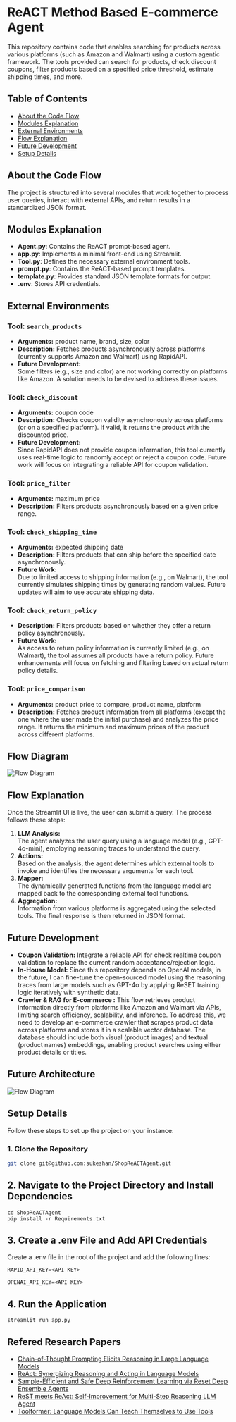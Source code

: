# ReACT Method Based E-commerce Agent

This repository contains code that enables searching for products across various platforms (such as Amazon and Walmart) using a custom agentic framework. The tools provided can search for products, check discount coupons, filter products based on a specified price threshold, estimate shipping times, and more.

## Table of Contents

- [About the Code Flow](#about-the-code-flow)
- [Modules Explanation](#modules-explanation)
- [External Environments](#external-environments)
- [Flow Explanation](#flow-explanation)
- [Future Development](#future-development)
- [Setup Details](#setup-details)

## About the Code Flow

The project is structured into several modules that work together to process user queries, interact with external APIs, and return results in a standardized JSON format.

## Modules Explanation

- **Agent.py**: Contains the ReACT prompt-based agent.
- **app.py**: Implements a minimal front-end using Streamlit.
- **Tool.py**: Defines the necessary external environment tools.
- **prompt.py**: Contains the ReACT-based prompt templates.
- **template.py**: Provides standard JSON template formats for output.
- **.env**: Stores API credentials.

## External Environments

### Tool: `search_products`
- **Arguments:** product name, brand, size, color  
- **Description:** Fetches products asynchronously across platforms (currently supports Amazon and Walmart) using RapidAPI.  
- **Future Development:**  
  Some filters (e.g., size and color) are not working correctly on platforms like Amazon. A solution needs to be devised to address these issues.

### Tool: `check_discount`
- **Arguments:** coupon code  
- **Description:** Checks coupon validity asynchronously across platforms (or on a specified platform). If valid, it returns the product with the discounted price.  
- **Future Development:**  
  Since RapidAPI does not provide coupon information, this tool currently uses real-time logic to randomly accept or reject a coupon code. Future work will focus on integrating a reliable API for coupon validation.

### Tool: `price_filter`
- **Arguments:** maximum price  
- **Description:** Filters products asynchronously based on a given price range.

### Tool: `check_shipping_time`
- **Arguments:** expected shipping date  
- **Description:** Filters products that can ship before the specified date asynchronously.  
- **Future Work:**  
  Due to limited access to shipping information (e.g., on Walmart), the tool currently simulates shipping times by generating random values. Future updates will aim to use accurate shipping data.

### Tool: `check_return_policy`
- **Description:** Filters products based on whether they offer a return policy asynchronously.  
- **Future Work:**  
  As access to return policy information is currently limited (e.g., on Walmart), the tool assumes all products have a return policy. Future enhancements will focus on fetching and filtering based on actual return policy details.

### Tool: `price_comparison`
- **Arguments:** product price to compare, product name, platform  
- **Description:** Fetches product information from all platforms (except the one where the user made the initial purchase) and analyzes the price range. It returns the minimum and maximum prices of the product across different platforms.

## Flow Diagram
![Flow Diagram](Flow.png)


## Flow Explanation

Once the Streamlit UI is live, the user can submit a query. The process follows these steps:

1. **LLM Analysis:**  
   The agent analyzes the user query using a language model (e.g., GPT-4o-mini), employing reasoning traces to understand the query.
2. **Actions:**  
   Based on the analysis, the agent determines which external tools to invoke and identifies the necessary arguments for each tool.
3. **Mapper:**  
   The dynamically generated functions from the language model are mapped back to the corresponding external tool functions.
4. **Aggregation:**  
   Information from various platforms is aggregated using the selected tools. The final response is then returned in JSON format.

## Future Development

- **Coupon Validation:** Integrate a reliable API for check realtime coupon validation to replace the current random acceptance/rejection logic.
- **In-House Model:** Since this repository depends on OpenAI models, in the future, I can fine-tune the open-sourced model using the reasoning traces from large models such as GPT-4o by applying ReSET training logic iteratively with synthetic data.
- **Crawler & RAG for E-commerce  :** This flow retrieves product information directly from platforms like Amazon and Walmart via APIs, limiting search efficiency, scalability, and inference. To address this, we need to develop an e-commerce crawler that scrapes product data across platforms and stores it in a scalable vector database. The database should include both visual (product images) and textual (product names) embeddings, enabling product searches using either product details or titles.

## Future Architecture
![Flow Diagram](Future_Flow.png)
## Setup Details

Follow these steps to set up the project on your instance:

### 1. Clone the Repository

```bash
git clone git@github.com:sukeshan/ShopReACTAgent.git
```

## 2. Navigate to the Project Directory and Install Dependencies  

```
cd ShopReACTAgent
pip install -r Requirements.txt
```

## 3. Create a .env File and Add API Credentials 

 Create a .env file in the root of the project and add the following lines:  

```
RAPID_API_KEY=<API KEY>

OPENAI_API_KEY=<API KEY>
 ```

## 4. Run the Application

```streamlit run app.py```

## Refered Research Papers
- [Chain-of-Thought Prompting Elicits Reasoning in Large Language Models](https://arxiv.org/abs/2201.11903)
- [ReAct: Synergizing Reasoning and Acting in Language Models](https://arxiv.org/abs/2210.03629)
- [Sample-Efficient and Safe Deep Reinforcement Learning via Reset Deep Ensemble Agents](https://arxiv.org/abs/2310.20287)
- [ReST meets ReAct: Self-Improvement for Multi-Step Reasoning LLM Agent](https://arxiv.org/abs/2312.10003)
- [Toolformer: Language Models Can Teach Themselves to Use Tools](https://arxiv.org/abs/2302.04761)

